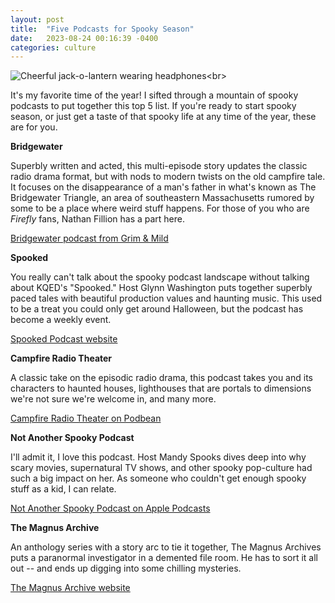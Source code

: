 ```yaml
---
layout: post
title:  "Five Podcasts for Spooky Season"
date:   2023-08-24 00:16:39 -0400
categories: culture
---
```


![Cheerful jack-o-lantern wearing headphones]("https://i.ibb.co/gRcH2Gv/qc-halloween-pumpkin-headphones-760.webp")<br>

It's my favorite time of the year! I sifted through a mountain of spooky podcasts to put together this top 5 list. If you're ready to start spooky season, or just get a taste of that spooky life at any time of the year, these are for you. <br>


**Bridgewater**

Superbly written and acted, this multi-episode story updates the classic radio drama format, but with nods to modern twists on the old campfire tale. It focuses on the disappearance of a man's father in what's known as The Bridgewater Triangle, an area of southeastern Massachusetts rumored by some to be a place where weird stuff happens. For those of you who are *Firefly* fans, Nathan Fillion has a part here. 

[Bridgewater podcast from Grim & Mild](https://www.grimandmild.com/bridgewater)

**Spooked**

You really can't talk about the spooky podcast landscape without talking about KQED's "Spooked." Host Glynn Washington puts together superbly paced tales with beautiful production values and haunting music. This used to be a treat you could only get around Halloween, but the podcast has become a weekly event. 

[Spooked Podcast website](https://spookedpodcast.org/)

**Campfire Radio Theater**

A classic take on the episodic radio drama, this podcast takes you and its characters to haunted houses, lighthouses that are portals to dimensions we're not sure we're welcome in, and many more. 

[Campfire Radio Theater on Podbean](https://campfireradiotheater.podbean.com/)

**Not Another Spooky Podcast**

I'll admit it, I love this podcast. Host Mandy Spooks dives deep into why scary movies, supernatural TV shows, and other spooky pop-culture had such a big impact on her. As someone who couldn't get enough spooky stuff as a kid, I can relate. 

[Not Another Spooky Podcast on Apple Podcasts](https://podcasts.apple.com/us/podcast/not-another-spooky-podcast/id1632646584)

**The Magnus Archive**

An anthology series with a story arc to tie it together, The Magnus Archives puts a paranormal investigator in a demented file room. He has to sort it all out -- and ends up digging into some chilling mysteries. 

[The Magnus Archive website](https://rustyquill.com/show/the-magnus-archives/)
